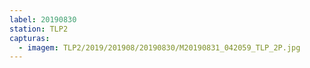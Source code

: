 ```yaml
---
label: 20190830
station: TLP2
capturas:
  - imagem: TLP2/2019/201908/20190830/M20190831_042059_TLP_2P.jpg
---
```

